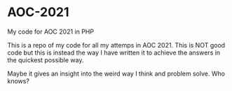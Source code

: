 # AOC-2021
My code for AOC 2021 in PHP

This is a repo of my code for all my attemps in AOC 2021. This is NOT good code but this is instead the way I have written it to achieve the answers in the quickest possible way.

Maybe it gives an insight into the weird way I think and problem solve. Who knows?
